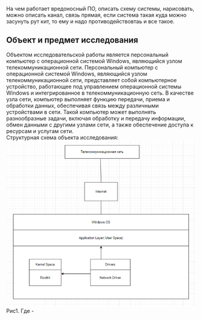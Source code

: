 На чем работает вредоносный ПО, описать схему системы, нарисовать, можно описать канал, связь прямая, если система такая куда можно засунуть рут кит, то ему и надо противодействовтаь и все такое.
## Объект и предмет исследования ##
Объектом исследовательской работы является персональный компьютер с операционной системой Windows, являющийся узлом 
телекоммуникационной сети.
Персональный компьютер с операционной системой Windows, являющийся узлом телекоммуникационной сети, представляет собой 
компьютерное устройство, работающее под управлением операционной системы Windows и интегрированное в телекоммуникационную сеть.
В качестве узла сети, компьютер выполняет функцию передачи, приема и обработки данных, обеспечивая связь между различными
устройствами в сети. Такой компьютер может выполнять разнообразные задачи, включая обработку и передачу информации,
обмен данными с другими узлами сети, а также обеспечение доступа к ресурсам и услугам сети. </br>
Структурная схема объекта исследования:
![img.png](img.png)
Рис1. Где - 